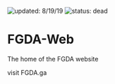 ![updated: 8/19/19](https://img.shields.io/badge/updated-8/19/19-red) ![status: dead](https://img.shields.io/badge/status-dead-red)

# FGDA-Web
The home of the FGDA website

visit FGDA.ga

